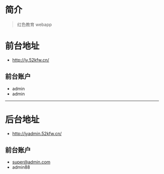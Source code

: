 # 简介
> 红色教育 webapp

# 前台地址
+ http://jy.52kfw.cn/

## 前台账户
+ admin
+ admin

---

# 后台地址
+ http://jyadmin.52kfw.cn/

## 前台账户
+ super@admin.com
+ admin88



